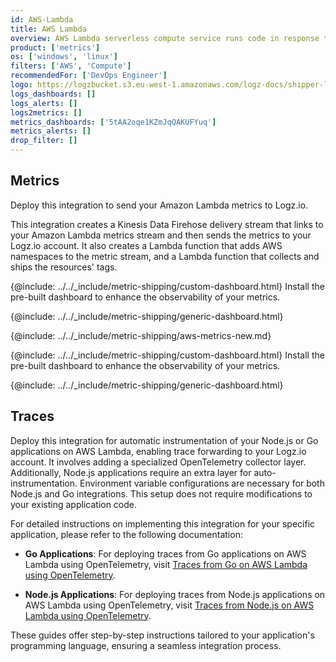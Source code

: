 ```yaml
---
id: AWS-Lambda
title: AWS Lambda
overview: AWS Lambda serverless compute service runs code in response to events and automatically manages compute resources. Send these events to Logz.io to identify anomalies and issues and quickly solve them.
product: ['metrics']
os: ['windows', 'linux']
filters: ['AWS', 'Compute']
recommendedFor: ['DevOps Engineer']
logo: https://logzbucket.s3.eu-west-1.amazonaws.com/logz-docs/shipper-logos/lambda-nodejs2.png
logs_dashboards: []
logs_alerts: []
logs2metrics: []
metrics_dashboards: ['5tAA2oqe1KZmJqQAKUFYuq']
metrics_alerts: []
drop_filter: []
---
```



## Metrics


Deploy this integration to send your Amazon Lambda metrics to Logz.io.


This integration creates a Kinesis Data Firehose delivery stream that links to your Amazon Lambda metrics stream and then sends the metrics to your Logz.io account. It also creates a Lambda function that adds AWS namespaces to the metric stream, and a Lambda function that collects and ships the resources' tags.

{@include: ../../_include/metric-shipping/custom-dashboard.html} Install the pre-built dashboard to enhance the observability of your metrics.

<!-- logzio-inject:install:grafana:dashboards ids=["5tAA2oqe1KZmJqQAKUFYuq"] -->

{@include: ../../_include/metric-shipping/generic-dashboard.html}


{@include: ../../_include/metric-shipping/aws-metrics-new.md}


{@include: ../../_include/metric-shipping/custom-dashboard.html} Install the pre-built dashboard to enhance the observability of your metrics.

<!-- logzio-inject:install:grafana:dashboards ids=["5tAA2oqe1KZmJqQAKUFYuq"] -->

{@include: ../../_include/metric-shipping/generic-dashboard.html}


## Traces

Deploy this integration for automatic instrumentation of your Node.js or Go applications on AWS Lambda, enabling trace forwarding to your Logz.io account. It involves adding a specialized OpenTelemetry collector layer. Additionally, Node.js applications require an extra layer for auto-instrumentation. Environment variable configurations are necessary for both Node.js and Go integrations. This setup does not require modifications to your existing application code.




For detailed instructions on implementing this integration for your specific application, please refer to the following documentation:

- **Go Applications**: For deploying traces from Go applications on AWS Lambda using OpenTelemetry, visit [Traces from Go on AWS Lambda using OpenTelemetry](https://docs.logz.io/docs/shipping/AWS/Lambda-extension-go).

- **Node.js Applications**: For deploying traces from Node.js applications on AWS Lambda using OpenTelemetry, visit [Traces from Node.js on AWS Lambda using OpenTelemetry](https://docs.logz.io/docs/shipping/aws/lambda-extension-node/).

These guides offer step-by-step instructions tailored to your application's programming language, ensuring a seamless integration process.

